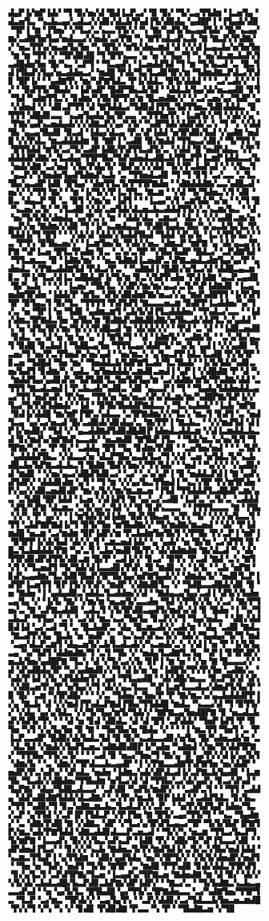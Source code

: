 ▟▄▛▐▞▆▛▐▟▞▝▜▝▉▞▅▞▟▝█▟▐▃▛▃▞▝▉▝▉▞▝▜▞▃▄▜▜▟▆▝▐▃▅▜▄▝▟▃▅▜▃▝▚▃▙▃▄▞▃▟▃▞▞▟▊▞▟▃▙▜▚▟▐▜▞▟▉▟▄▝▄▟█▛▐▝▐▜▄▟▞▟▉▝▜▛▐▝▆▝▐▜▅▞▝▞▜▃▞▃▚▃▃▜▜▞▞▝▚▝▇▞▚▟▜▞▙▃▄▟▜▟▞▝█▞▚▃▄▞▆▞▃▟▇▜▅▜▄▞▅▟▃▃▞▞▅▟▞▃▞▛▇▝▚▝▇▜▚▟▃▟▚▃▙▝▇▝▇▃▛▞▛▟▇▞▞▝▅▃▜▜▚▞▅▃▅▜▄▜▅▝▚▝█▜▞▝▆▜▞▟▅▃▆▟▝▟▝▞▞▟▐▃▄▃▙▞▅▜▅▜▅▝▆▝▆▝▜▜▝▞▝▜▛▟▉▟█▝▜▝█▜▚▃▃▝▄▝▅▝▞▜▄▞▜▝▚▝▅▞▟▃▆▃▙▟▚▜▃▟█▟▅▜▅▝█▞▚▃▝▃▛▜▝▝▜▃▄▟▚▝▐▃▅▟▟▜▟▝▜▝▆▝▜▞▙▃▟▝▃▝█▃▜▟▐▜▙▟▚▜▄▞▅▃▟▟▅▃▞▝▆▟█▝▛▟▞▜▄▜▃▟▊▜▛▞▆▝▜▟▆▟▇▃▛▟▃▞▛▟▊▝█▛▐▞▝▝▄▟▇▜▚▝▆▞▚▛▇▜▟▃▝▛▐▞▟▟▃▝▉▜▞▟▟▟▝▝▝▃▞▃▟▞▞▝▐▞▝▝▉▟▜▜▞▜▙▟▞▝▐▟▚▟▛▝█▟▛▜▙▃▙▜▟▝▝▟▟▃▙▜▄▞▟▞▅▃▄▟▉▝▊▜▝▜▟▝▚▟▆▜▜▃▚▝▊▟▆▞▚▜▙▜▛▜▚▞▆▝█▃▅▟▇▞▞▝▞▃▞▃▅▞▄▞▜▟▛▝▄▝▞▟▅▟▝▞▝▟▊▃▛▜▜▝▟▝▇▜▟▟▃▞▜▟▉▟▐▜▜▃▜▟▜▜▅▃▜▟▊▟▟▟▃▝█▜▜▜▝▟█▟▊▃▃▝▚▃▅▜▄▟▄▜▄▜▛▃▃▝▃▜▜▜▅▜▚▝▐▃▆▜▞▞▜▝▞▟▞▞▄▝▝▛▇▞▄▟▚▃▅▟▄▟▞▞▞▟▇▃▛▞▄▞▚▜▞▝▚▟▛▜▟▞▟▟▛▟▞▃▚▝▜▝▚▝▞▟▟▜▙▝▄▃▄▜▙▟▊▝▉▃▟▝▐▟▄▞▟▃▄▝▛▃▚▛▐▟▟▝▅▜▛▟▉▞▙▟▝▞▄▟▇▝▅▟█▝▞▞▛▟▃▝▆▃▟▟▟▟▆▝▊▝▇▛▐▝▃▟▉▝▉▞▆▟▟▝▜▜▄▃▞▟▊▞▝▜▞▜▜▝▄▝█▜▜▟▟▝▆▜▞▃▞▜▞▃▟▛▐▟█▞▛▟▜▜▃▟▜▞▃▝▞▟▟▝█▝▅▟▛▟▄▃▝▞▛▝▟▟▟▟▛▟▇▞▃▜▃▟▄▞▜▜▛▜▙▞▜▟▚▟▅▟▃▟█▃▙▜▜▃▛▛▐▃▆▛▐▟▟▃▃▞▙▝▅▟▞▟▇▝▃▞▅▟▝▞▙▞▛▟▄▜▞▝█▟▚▞▞▞▟▟▝▜▞▞▛▃▙▟▚▟▝▞▝▞▙▃▜▝▄▃▛▞▚▜▅▟▅▜▄▟▜▟▆▟▚▃▙▝▃▝▜▜▅▟▃▟▊▝▜▝▜▝▊▜▝▃▞▃▃▝▃▜▃▜▙▞▄▃▟▛▐▟▊▝█▜▄▞▝▟▅▜▜▃▜▞▛▜▜▛▇▟▅▝▝▟▇▟▟▟▇▞▃▃▚▟█▃▟▝▅▞▞▝▞▜▜▝▇▞▝▝▆▝▐▞▜▞▞▛▐▃▜▜▃▝▇▃▆▝▝▞▟▝▜▞▜▟▅▃▚▜▝▟▊▝▉▃▝▟▄▃▛▝▉▝▃▝▉▜▝▞▆▞▅▝▐▟▜▝▝▝▐▃▄▞▚▜▝▃▆▜▟▞▚▞▅▝▝▞▜▝█▝▚▃▅▞▃▜▞▝▚▜▃▟█▝▞▟▞▃▅▜▟▞▟▃▅▃▙▃▟▟▟▜▜▞▞▃▚▃▆▞▙▃▝▝▟▝▅▞▜▞▙▜▞▟▅▟▄▝▄▞▛▃▚▝▆▝▝▟▟▞▟▃▝▃▆▃▞▝▟▃▚▝▞▞▄▟▊▃▆▞▅▝▄▃▛▞▅▝▇▟▆▞▞▟▉▝▜▝▐▞▚▃▆▟▄▃▛▝▛▟▉▜▄▟▃▜▙▞▚▞▄▃▙▜▄▜▃▜▚▜▟▟▐▞▜▝█▜▝▝▝▞▟▞▟▝▟▟▞▞▙▟▟▜▙▟▝▜▟▟▝▟▚▞▙▝▐▃▚▜▜▞▙▞▞▝▃▝▛▜▚▝▉▜▙▃▅▞▞▝▐▃▆▜▅▞▙▝▛▟▞▞▅▃▝▟▆▃▛▝▆▛▇▝▄▝▟▞▄▃▄▜▚▛▇▝▚▛▐▃▅▝█▜▃▜▚▟▆▝▊▃▝▃▚▞▃▜▛▝▚▜▙▞▙▟▛▝█▟▃▞▝▃▛▟▇▜▟▝▝▜▜▃▆▃▃▝▉▝▐▟▇▞▆▞▝▝▅▃▜▟▇▟▐▃▅▟▛▃▚▛▇▃▅▟▃▟▆▜▄▞▄▞▛▝▄▟▅▟▃▝▞▛▇▃▟▟▇▜▟▝▛▟▃▞▛▃▝▝▚▟▇▟▐▝█▟▊▞▅▜▃▞▟▝▟▟█▃▄▃▆▝▊▃▝▛▐▞▜▃▞▟▐▃▚▟█▟▄▛▐▞▜▞▆▝▊▃▚▜▟▜▚▟▅▝▛▟▐▟▇▝▄▃▛▃▄▟▉▝█▞▚▃▙▝▝▝▞▝▐▃▅▞▝▜▙▜▃▝▞▟▛▞▆▞▆▞▄▃▞▃▜▞▚▛▐▟▇▟▊▝▐▃▄▝▅▟▆▜▛▟▅▝▐▟▟▞▛▝▆▜▃▝▟▜▞▟▉▟▅▛▇▞▅▃▞▞▄▝▆▟▚▟█▜▜▝▐▞▛▟▜▜▛▝▉▜▄▃▜▝▉▞▜▃▝▜▜▜▜▝▛▟▜▟▜▝▇▃▃▃▅▃▆▝▉▟▛▛▐▃▟▟▅▞▚▞▜▞▃▝▅▝▜▛▐▝▅▝▜▟▊▝▄▟▆▃▆▜▝▃▙▜▞▟▐▜▃▟▟▟▅▞▝▜▚▟▃▞▃▃▝▝▐▟▞▟▆▃▜▛▇▟▃▜▅▝▅▜▙▞▆▝▉▟▇▟▚▟▇▟▉▟▇▞▅▜▙▃▟▞▟▟▜▃▚▞▄▟▟▝▚▝▅▝▟▜▄▜▛▞▆▞▜▞▞▞▛▟█▃▟▝▆▝▟▞▟▞▞▞▝▝▛▟▝▃▝▟▝▝▐▟▉▃▅▟▉▝▊▟▃▝▃▝▟▝▅▝▆▝▅▝▄▝▐▝▇▜▞▜▝▝▟▝▐▟▆▜▞▝▃▟▇▞▙▝▝▃▚▞▙▞▄▃▜▝▉▟█▝▊▃▙▟▐▝▜▟█▃▄▜▅▝▜▜▜▃▄▞▟▟▛▜▞▝▚▞▙▝▄▟▐▝▞▞▄▟▉▝▜▃▅▞▜▝▅▞▛▃▜▜▅▟▚▞▅▞▄▟▝▝▅▞▆▃▚▝▄▜▄▃▛▛▐▟▃▜▃▟█▝▛▞▙▜▛▝▊▃▅▝▜▟█▟▝▜▅▝▆▞▝▜▅▟▟▃▙▜▟▛▇▜▃▟▞▜▃▜▙▟▞▝▐▞▙▜▟▞▚▟▊▃▅▞▙▟▜▝▊▟▆▞▚▝▄▟▃▝▅▜▅▟▟▟▞▃▆▟▊▃▅▟▐▝▄▛▐▝▞▟█▟▇▝▛▝▟▝▚▝▆▟▟▜▄▞▄▟▊▟▚▞▜▟▜▟▊▜▃▜▅▜▟▜▄▞▆▝▃▞▟▟▇▞▆▜▞▜▚▟▇▞▟▟▝▃▜▜▜▝▇▃▟▃▅▟▐▝▛▃▙▃▟▞▚▟▉▃▝▟▊▝▄▃▃▛▐▝▜▝▝▜▄▟▄▜▟▟▅▟▟▃▄▃▞▜▜▝▅▟▚▟▚▝▛▞▆▃▝▜▜▞▅▝▆▞▅▃▞▟▚▞▟▃▆▞▆▞▚▟█▛▇▞▙▛▐▞▞▜▃▞▜▞▛▟▜▟▆▟▞▝▐▟▝▝▉▜▙▜▙▟▟▛▇▟▃▃▚▝▜▃▚▃▙▟▞▝▐▃▙▝▆▛▇▝▉▟▐▞▟▟█▝▆▞▆▛▐▜▛▃▚▟▃▃▝▃▜▛▇▟▆▞▞▞▜▃▚▝▆▃▜▝▊▟▜▝▃▝▅▟▜▃▄▝▄▞▃▞▅▃▟▝█▞▃▟▉▟▞▟▊▟▄▞▃▝▇▞▛▛▐▝▇▃▙▃▝▝▞▞▆▟▜▟▝▟▐▛▐▞▅▟▉▞▝▜▟▝▞▝▄▃▟▟▇▟▜▟▉▟█▟▊▛▐▟▅▟▃▟▟▃▆▝▞▟▐▃▆▟▟▃▙▃▟▝▊▞▆▟▚▞▆▛▇▟▚▃▃▟▞▝▅▃▆▟▉▝▇▜▙▛▐▜▃▝▝▜▟▞▆▃▚▞▅▞▙▜▝▜▜▛▇▞▚▞▃▝▛▝▊▞▝▃▟▟▄▝█▜▝▜▄▝▊▟▆▞▛▟▊▝▝▃▅▜▅▞▅▟▝▝▝▃▜▟▚▝▄▟▟▟▟▜▙▃▝▞▟▃▃▞▅▝▟▃▛▜▙▞▄▃▙▜▃▞▜▝▞▟▝▃▅▝▅▜▟▃▜▞▚▃▙▟█▃▙▞▙▛▇▃▟▃▙▃▜▝█▟▇▝█▟▚▜▅▞▞▜▚▜▟▞▝▝▅▟▝▝▚▞▞▞▝▞▄▟▉▞▟▝▆▟▊▝▝▞▅▞▄▃▞▟█▟▜▟▊▃▞▝▃▞▝▃▚▞▄▛▐▝▉▝▅▟▟▃▛▟▐▝▇▝▄▟▚▟▜▟▛▞▝▟▟▟▊▟▆▝▄▜▝▝▜▝▆▝▞▞▄▞▙▃▜▜▅▟▐▝▚▃▚▜▛▝▛▞▆▜▛▟▅▝▛▞▄▞▞▟▉▃▅▟▊▟▛▝▆▞▄▜▞▞▆▞▆▃▆▃▅▝▐▜▟▝▜▜▟▟▟▜▃▟█▟▛▃▆▞▄▃▝▃▜▟█▝█▛▐▟▟▝▐▃▅▝▞▟▐▟▜▝▇▝▄▞▃▞▃▟█▝▐▃▛▃▝▃▜▞▃▝▃▟▟▟▝▟▜▞▚▛▇▝▟▃▆▃▝▃▜▞▄▞▃▜▟▝▞▝▉▝▊▟▚▃▃▃▝▝▐▜▜▜▃▃▃▝▇▝▐▜▙▝▞▞▚▝▛▝▄▞▞▝▐▝▆▜▟▞▛▟▐▟▅▝▉▟▚▜▙▃▅▝▄▜▚▝▜▞▝▞▞▞▅▜▃▃▜▝▜▜▝▃▙▛▇▛▇▟▐▞▜▝▉▜▞▜▅▝▆▜▙▟▇▞▞▝▜▞▆▟▇▞▆▃▅▟▝▝▟▞▝▛▐▟▆▟█▝▅▃▆▝▃▞▆▟▆▝▉▛▐▟▛▞▆▝▛▃▙▟▆▜▅▜▙▜▝▞▛▜▙▝▛▞▃▛▐▝▆▛▐▝▉▜▛▛▐▞▟▞▙▟▝▟▞▞▄▜▝▃▆▃▅▟▐▟▞▝▄▝▄▟▞▝▅▝█▞▆▝▃▞▟▜▜▝█▝█▃▜▃▙▟▟▟▞▛▇▝▚▞▃▜▝▃▙▞▅▟▊▜▙▜▚▝▟▞▟▟▆▟▆▝▇▞▟▃▟▝▚▝▟▞▜▜▛▟▊▟▛▟▜▜▞▟▊▃▆▝█▞▛▝▃▟▐▞▞▝▊▃▞▝▉▜▚▝▛▃▟▝▇▟▝▃▚▝▇▜▚▜▝▞▜▃▅▟▜▝▜▞▜▟▞▟▐▃▃▟▊▞▛▟▚▝▉▝▆▟▊▃▚▝▐▞▙▝▝▃▙▝▅▛▇▝▊▟▚▃▄▟▆▞▜▃▜▟▊▜▙▟▚▜▛▜▙▜▄▞▅▛▇▜▄▟▞▞▝▟▆▟▄▜▞▝▅▟▊▜▃▛▐▟▜▛▐▃▅▜▜▝▊▛▐▜▞▞▛▟▚▝▆▟▛▝▞▟▇▟▉▜▃▝▞▝▜▟█▃▃▟█▟▞▟▊▝▉▝▅▝▇▟▅▝▐▝▄▟▄▟▉▃▚▟▟▃▜▃▟▟▅▞▞▟▝▝▇▟▄▃▄▜▄▞▃▟▐▝▟▜▞▞▙▟▅▃▄▜▄▝▞▝▐▞▙▝▇▞▝▞▆▞▆▝▅▃▅▜▞▃▃▟▅▝▜▟▝▞▛▜▞▞▙▝▞▃▞▝▇▞▛▜▅▞▃▝▇▝▃▛▇▃▟▟▉▝▃▟▃▜▝▞▙▜▛▟▉▃▄▟▜▞▆▟▚▞▟▝▊▝█▟▅▝▐▝▚▞▜▃▙▃▛▝▜▜▄▞▝▃▚▝▃▞▟▝▆▃▚▃▞▜▅▜▄▝▊▃▛▞▞▜▝▜▄▞▅▟▃▝▝▟▊▞▟▟▉▟▐▟▝▃▞▃▟▝▜▝▃▝█▃▙▟▛▃▝▟▄▝█▃▆▃▟▞▞▃▟▞▆▝▝▟▄▝▃▟▉▝▇▟▃▝▇▃▟▜▚▜▄▝█▃▙▝▅▝▅▟▛▝▄▝▚▃▚▃▛▟▚▃▜▞▞▜▟▞▞▜▄▟▄▞▜▞▜▝▆▟▝▃▄▞▟▃▛▃▆▜▝▟▄▃▅▜▞▃▙▜▃▟▃▟▞▞▚▃▅▟▞▃▚▝▞▟▐▝▅▝▛▝▐▞▙▜▄▃▄▝▚▞▜▟▜▝▟▟▆▟▇▞▜▝▃▜▝▜▙▝▞▝▅▟▄▜▃▟▇▜▃▜▄▝▚▛▐▝▊▜▛▟▛▞▅▃▙▜▅▞▄▟█▛▇▝▜▃▚▝▟▝▞▜▞▃▞▞▙▝▊▛▐▝▆▝▅▝▝▞▅▝▇▝█▃▃▃▞▞▝▟▝▟▚▟█▟▄▜▛▝▚▞▄▟▆▟▊▞▞▜▝▟▐▞▅▝▅▝▐▟█▜▞▜▚▜▚▜▅▝▃▟▇▞▃▝▚▟▞▛▐▟▝▞▙▝▟▜▟▟▅▜▚▝▄▟▝▜▜▃▄▟█▝▝▟▞▟█▞▅▃▃▝▉▃▛▜▞▟▝▟▚▝▞▟▉▃▅▜▚▞▛▝▅▜▄▞▞▜▝▟▞▞▄▃▜▃▃▝▚▛▐▃▆▜▃▃▟▃▞▟▆▟▜▞▙▞▛▝▉▝█▞▝▃▆▝▚▜▛▟█▞▝▝▝▞▃▝▜▟▅▞▃▜▅▞▛▝▛▝▇▞▆▃▚▞▄▃▙▟▟▟▛▛▐▞▄▝▇▃▙▝▟▝▞▞▆▟▐▜▚▟▃▛▇▟▐▜▙▞▜▜▟▟█▝▆▟▃▝▚▃▃▞▟▝▜▝▉▜▜▞▞▝▞▟▄▝▄▞▄▜▟▃▝▞▞▜▞▜▄▞▆▜▞▜▟▞▞▝▇▛▇▃▄▜▅▟█▛▇▝▊▝▅▃▟▃▙▟▚▜▟▜▞▜▚▝▝▝▟▝▅▝▊▟▝▟▉▟▃▝▟▝▟▝█▜▝▃▛▟▟▞▝▜▅▛▐▟▜▝▛▝▉▜▅▝▚▜▝▞▄▜▄▜▅▝▉▝▇▝▝▜▅▜▙▞▅▝█▟▄▝▞▝▝▝▐▝▆▃▜▜▝▜▅▜▝▃▝▛▐▃▛▃▃▟▛▝█▟▉▞▟▞▙▟▃▜▟▝▉▝▉▞▚▃▟▃▃▟▊▞▅▜▄▝█▞▚▟▅▃▟▞▅▝▃▝▟▃▜▟▝▞▆▟▞▞▙▟▜▃▅▃▚▟▇▟▉▟▉▛▐▞▚▟▅▝▚▟▆▟▝▞▆▞▜▞▟▟▜▛▇▞▝▜▜▜▙▞▜▜▞▃▜▞▝▝▝▃▟▝▉▝▅▃▞▜▅▞▜▝▇▞▄▝█▝▄▞▛▞▞▟▐▞▄▞▙▜▝▟▆▞▙▝▝▃▝▟▆▞▞▜▛▟▃▃▙▃▄▟▛▝▐▝▞▛▇▃▃▟▇▜▚▛▇▜▅▝▅▞▟▟▛▝▅▟▛▞▛▃▚▟▚▞▝▟▚▟▃▝▅▟▅▝▐▟▆▃▚▟▞▟▛▟▃▟▐▞▃▛▇▃▙▜▄▟▊▝▐▃▆▜▙▝▜▃▟▞▞▟█▟▅▞▜▜▙▟▆▝▅▜▃▞▟▝▟▝▜▜▙▞▃▞▟▞▄▟▚▝▊▃▞▟▚▟▝▜▄▛▇▞▝▟▄▞▜▟█▃▟▃▃▞▝▃▛▟▉▝▚▟▜▞▆▟▛▞▝▝▃▟▛▃▜▝▝▝▜▜▝▃▟▟▄▝▟▟▚▟▉▟▇▜▟▟▞▟▃▟▇▞▝▃▚▜▚▞▆▃▙▝▉▛▐▟▟▝▞▃▟▟▜▟▃▝▊▞▙▃▞▜▜▝▚▟▉▞▜▝▊▃▚▟▇▃▆▃▙▃▜▃▟▃▛▞▞▃▛▃▝▝▅▜▚▜▟▜▄▛▐▟▅▞▜▃▞▃▛▝▄▜▜▟▝▞▃▛▐▛▐▜▟▃▛▝▞▛▐▜▅▝▇▝█▜▞▃▄▞▜▜▞▜▝▝▚▃▝▜▄▟▆▞▝▃▝▟▇▞▛▟█▝▇▝▞▟▇▃▝▟▛▝▞▜▃▞▄▜▛▟▜▃▄▃▞▜▛▝▜▞▙▜▙▛▐▛▇▜▛▞▆▃▚▟▞▛▇▜▟▟▝▟▇▃▟▟▊▟▃▃▛▃▅▃▟▝▝▜▞▞▚▝▅▃▆▝▜▜▃▞▙▃▛▜▜▞▆▛▇▝▐▃▃▟▚▝▉▞▞▞▙▃▚▟▚▃▛▝▐▟▉▝▛▞▝▟█▞▜▞▚▛▐▜▃▃▞▟▊▝▝▟▛▟▅▟▐▜▃▞▝▝▊▞▞▞▚▃▙▝▇▟▅▃▜▞▛▞▆▟▜▟▐▞▃▜▞▃▚▜▙▞▅▟▐▟▟▝▚▃▆▃▜▜▄▛▐▝▄▜▜▟▆▝▝▟▉▞▄▟▜▟▄▝▅▞▚▜▛▜▞▞▝▞▙▜▞▟▅▟▛▞▅▟▜▝▝▜▅▝▅▝▜▟▚▝▅▟▜▝▜▞▙▝▇▜▛▝▃▝▆▟█▝▛▜▚▟▉▝▊▟▞▟▟▃▜▜▛▟▜▝▊▞▄▜▃▜▝▃▛▟▜▛▇▞▜▃▅▝▐▃▄▟▚▞▜▛▇▃▅▝▇▟▅▟▇▝▆▝▟▝▉▞▝▟▞▞▚▜▞▟▞▃▙▟▃▟█▞▙▃▛▟▊▃▙▛▇▞▟▛▐▟▛▞▝▝▇▃▞▃▝▝▜▞▙▟▇▃▚▃▙▃▄▃▃▟▚▟▝▝▅▝▄▞▙▜▃▝█▜▙▟█▝▄▞▜▜▞▃▜▛▇▟▅▃▃▝▃▞▚▟▇▜▅▞▜▜▛▜▃▝▜▃▛▝▃▞▆▃▝▜▛▟▞▞▝▃▄▜▄▜▚▝▝▃▛▞▟▟▊▞▃▞▜▟▃▃▙▜▅▃▅▃▆▟█▝▛▞▞▜▝▞▚▝▚▝▞▝▊▟▊▝▛▟▉▟▇▝▛▃▃▝▚▝▛▝▝▜▙▟▇▃▅▝▞▜▉

